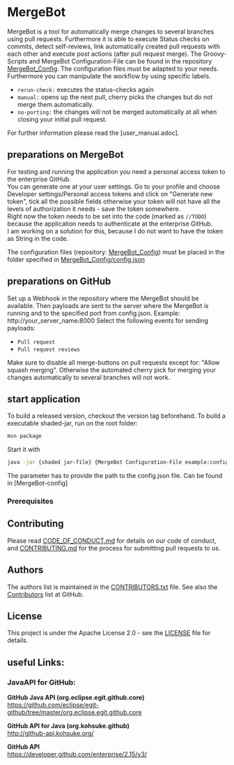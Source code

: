 # MergeBot

[MergeBot_Config]: https://github.com/aposin/MergeBot_Config
[MergeBot_Config/config.json]: https://github.com/aposin/MergeBot_Config/blob/main/config.json

MergeBot is a tool for automatically merge changes to several branches using pull requests.
Furthermore it is able to execute Status checks on commits, detect self-reviews, link automatically created pull requests with each other and execute post actions (after pull request merge).
The Groovy-Scripts and MergeBot Configuration-File can be found in the repository [MergeBot_Config][MergeBot_Config].
The configuration files must be adapted to your needs.
Furthermore you can manipulate the workflow by using specific labels.

* `rerun-check:` executes the status-checks again
* `manual:` opens up the next pull, cherry picks the changes but do not merge them automatically.  
* `no-porting:` the changes will not be merged automatically at all when closing your initial pull request.  

For further information please read the [user_manual.adoc].

## preparations on MergeBot
For testing and running the application you need a personal access token to the enterprise GitHub.  
You can generate one at your user settings. Go to your profile and choose Developer settings/Personal access tokens and click on "Generate new token", tick all the possible fields otherwise your token will not have all the levels of authorization it needs - save the token somewhere.   
Right now the token needs to be set into the code (marked as `//TODO`) because the application needs to authenticate at the enterprise GitHub.  
I am working on a solution for this, because I do not want to have the token as String in the code. 

The configuration files (repository: [MergeBot_Config][MergeBot_Config]) must be placed in the folder specified in [MergeBot_Config/config.json][MergeBot_Config/config.json]

## preparations on GitHub
Set up a Webhook in the repository where the MergeBot should be available. Then payloads are sent to the server where the MergeBot is running and to the specified port from config.json.
Example: http://your_server_name:8000
Select the following events for sending payloads:

* `Pull request`
* `Pull request reviews`

Make sure to disable all merge-buttons on pull requests except for: "Allow squash merging".
Otherwise the automated cherry pick for merging your changes automatically to several branches will not work.

## start application
To build a released version, checkout the version tag beforehand.
To build a executable shaded-jar, run on the root folder:
```bash
mvn package
```
Start it with 
```bash 
java -jar {shaded jar-file} {MergeBot Configuration-File example:config.json}
```
The parameter has to provide the path to the config.json file. Can be found in [MergeBot-config]

### Prerequisites

## Contributing

Please read [CODE_OF_CONDUCT.md](CODE_OF_CONDUCT.md) for details on our code of conduct, and [CONTRIBUTING.md](CONTRIBUTING.md) for the process for submitting pull requests to us.

## Authors

The authors list is maintained in the [CONTRIBUTORS.txt](CONTRIBUTORS.txt) file.
See also the [Contributors](https://github.com/aposin/MergeBot/graphs/contributors) list at GitHub.

## License

This project is under the Apache License 2.0 - see the [LICENSE](LICENSE) file for details.  

## useful Links:  
### JavaAPI for GitHub:  
**GitHub Java API (org.eclipse.egit.github.core)**   
https://github.com/eclipse/egit-github/tree/master/org.eclipse.egit.github.core

**GitHub API for Java (org.kohsuke.github)**  
http://github-api.kohsuke.org/  

**GitHub API**  
https://developer.github.com/enterprise/2.15/v3/  

[MergeBot - config]: https://github.com/aposin/MergeBot_config
